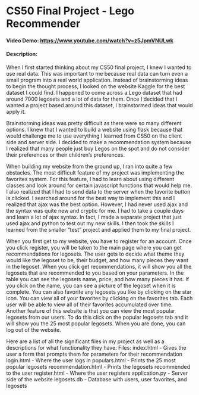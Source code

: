 # CS50 Final Project - Lego Recommender
#### Video Demo:  https://www.youtube.com/watch?v=z5JpmVNULwk
#### Description:
When I first started thinking about my CS50 final project, I knew I wanted to use real data. This was important to me because real data can turn even a small program into a real world application. Instead of brainstorming ideas to begin the thought process, I looked on the website Kaggle for the best dataset I could find. I happened to come across a Lego dataset that had around 7000 legosets and a lot of data for them. Once I decided that I wanted a project based around this dataset, I brainstormed ideas that would apply it.

Brainstorming ideas was pretty difficult as there were so many different options. I knew that I wanted to build a website using flask because that would challenge me to use everything I learned from CS50 on the client side and server side. I decided to make a recommendation system because I realized that many people just buy Legos on the spot and do not consider their preferences or their children’s preferences.

When building my website from the ground up, I ran into quite a few obstacles. The most difficult feature of my project was implementing the favorites system. For this feature, I had to learn about using different classes and look around for certain javascript functions that would help me. I also realized that I had to send data to the server when the favorite button is clicked. I searched around for the best way to implement this and I realized that ajax was the best option. However, I had never used ajax and the syntax was quite new and cryptic for me. I had to take a couple days and learn a lot of ajax syntax. In fact, I made a separate project that just used ajax and python to test out my new skills. I then took the skills I learned from the smaller “test” project and applied them to my final project.

When you first get to my website, you have to register for an account. Once you click register, you will be taken to the main page where you can get recommendations for legosets. The user gets to decide what theme they would like the legoset to be, their budget, and how many pieces they want in the legoset. When you click get recommendations, it will show you all the legosets that are recommended to you based on your parameters. In the table you can see the legosets name, price, and how many pieces it has. If you click on the name, you can see a picture of the legoset when it is complete. You can also favorite any legosets you like by clicking on the star icon. You can view all of your favorites by clicking on the favorites tab. Each user will be able to view all of their favorites accumulated over time. Another feature of this website is that you can view the most popular legosets from our users. To do this click on the popular legosets tab and it will show you the 25 most popular legosets. When you are done, you can log out of the website. 

Here are a list of all the significant files in my project as well as a descriptions for what functionality they have: 
Files:
index.html - Gives the user a form that prompts them for parameters for their recommendation
login.html - Where the user logs in
populars.html - Prints the 25 most popular legosets
recommendation.html - Prints the legosets recommended to the user
register.html - Where the user registers
application.py - Server side of the website
legosets.db - Database with users, user favorites, and legosets
